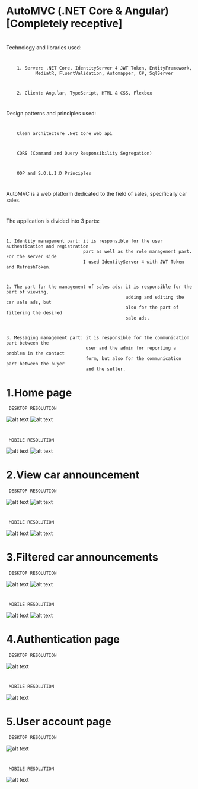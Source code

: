 # AutoMVC (.NET Core & Angular)[Completely receptive]

#
   Technology and libraries used: 
#
        1. Server: .NET Core, IdentityServer 4 JWT Token, EntityFramework,
               MediatR, FluentValidation, Automapper, C#, SqlServer
#
        2. Client: Angular, TypeScript, HTML & CSS, Flexbox
#
   Design patterns and principles used:
#
        Clean architecture .Net Core web api
#
        CQRS (Command and Query Responsibility Segregation)
#
        OOP and S.O.L.I.D Principles
#
  AutoMVC is a web platform dedicated to the field of sales, specifically car sales. 
#
  The application is divided into 3 parts: 
# 
    1. Identity management part: it is responsible for the user authentication and registration 
                                 part as well as the role management part. For the server side 
                                 I used IdentityServer 4 with JWT Token and RefreshToken.  
#    
    2. The part for the management of sales ads: it is responsible for the part of viewing, 
                                                 adding and editing the car sale ads, but 
                                                 also for the part of filtering the desired 
                                                 sale ads.
#
    3. Messaging management part: it is responsible for the communication part between the 
                                  user and the admin for reporting a problem in the contact
                                  form, but also for the communication part between the buyer
                                  and the seller.

#
# 1.Home page
     DESKTOP RESOLUTION
![alt text](https://github.com/iulian-b97/AutoMVC/blob/main/_screens/s1_1.jpg)
![alt text](https://github.com/iulian-b97/AutoMVC/blob/main/_screens/s2_1.jpg)
#
     MOBILE RESOLUTION
![alt text](https://github.com/iulian-b97/AutoMVC/blob/main/_screens/s1_2.jpg)
![alt text](https://github.com/iulian-b97/AutoMVC/blob/main/_screens/s2_2.jpg)

#
#
# 2.View car announcement 
     DESKTOP RESOLUTION
![alt text](https://github.com/iulian-b97/AutoMVC/blob/main/_screens/s3_1.jpg)
![alt text](https://github.com/iulian-b97/AutoMVC/blob/main/_screens/s4_1.jpg)
#
     MOBILE RESOLUTION
![alt text](https://github.com/iulian-b97/AutoMVC/blob/main/_screens/s3_2.jpg)
![alt text](https://github.com/iulian-b97/AutoMVC/blob/main/_screens/s4_2.jpg)

#
#
# 3.Filtered car announcements 
     DESKTOP RESOLUTION
![alt text](https://github.com/iulian-b97/AutoMVC/blob/main/_screens/s5_1.jpg)
![alt text](https://github.com/iulian-b97/AutoMVC/blob/main/_screens/s6_1.jpg)
#
     MOBILE RESOLUTION
![alt text](https://github.com/iulian-b97/AutoMVC/blob/main/_screens/s5_2.jpg)
![alt text](https://github.com/iulian-b97/AutoMVC/blob/main/_screens/s6_2.jpg)

#
#
# 4.Authentication page
     DESKTOP RESOLUTION
![alt text](https://github.com/iulian-b97/AutoMVC/blob/main/_screens/s7_1.jpg)
#
     MOBILE RESOLUTION
![alt text](https://github.com/iulian-b97/AutoMVC/blob/main/_screens/s7_2.jpg)

#
#
# 5.User account page
     DESKTOP RESOLUTION
![alt text](https://github.com/iulian-b97/AutoMVC/blob/main/_screens/s8_1.jpg)
#
     MOBILE RESOLUTION
![alt text](https://github.com/iulian-b97/AutoMVC/blob/main/_screens/s8_2.jpg)
